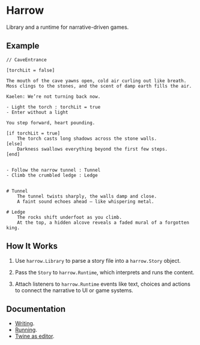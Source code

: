 # Harrow

Library and a runtime for narrative-driven games.



## Example

```twee
// CaveEntrance

[torchLit = false]

The mouth of the cave yawns open, cold air curling out like breath. 
Moss clings to the stones, and the scent of damp earth fills the air. 

Kaelen: We’re not turning back now.

- Light the torch : torchLit = true
- Enter without a light

You step forward, heart pounding.

[if torchLit = true]
    The torch casts long shadows across the stone walls.
[else]
    Darkness swallows everything beyond the first few steps.
[end]


- Follow the narrow tunnel : Tunnel
- Climb the crumbled ledge : Ledge


# Tunnel
    The tunnel twists sharply, the walls damp and close. 
    A faint sound echoes ahead — like whispering metal.

# Ledge
    The rocks shift underfoot as you climb.
    At the top, a hidden alcove reveals a faded mural of a forgotten king.
```



## How It Works

1. Use `harrow.Library` to parse a story file into a `harrow.Story` object.

2. Pass the `Story` to `harrow.Runtime`, which interprets and runs the content.

3. Attach listeners to `harrow.Runtime` events like text, choices and actions to connect the narrative to UI or game systems.



## Documentation

* [Writing](https://github.com/nayata/harrow/blob/main/Documentation/Writing.md).
* [Running](https://github.com/nayata/harrow/blob/main/Documentation/Running.md).
* [Twine as editor](https://github.com/nayata/harrow/blob/main/Documentation/Twine.md).

